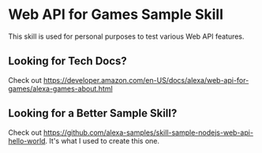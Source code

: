 # Web API for Games Sample Skill
This skill is used for personal purposes to test various Web API features.

## Looking for Tech Docs?
Check out https://developer.amazon.com/en-US/docs/alexa/web-api-for-games/alexa-games-about.html

## Looking for a Better Sample Skill?

Check out https://github.com/alexa-samples/skill-sample-nodejs-web-api-hello-world. It's what I used to create this one.
